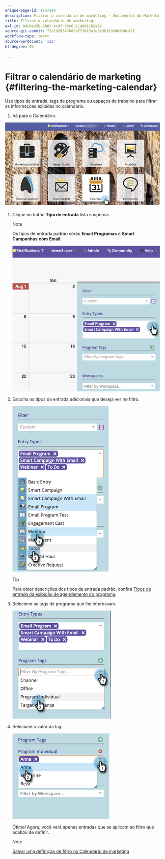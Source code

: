 ```yaml
---
unique-page-id: 1147294
description: Filtrar o calendário de marketing - Documentos do Marketo - Documentação do produto
title: Filtrar o calendário de marketing
exl-id: 94cbe35b-2b87-4c8f-86c6-11a0d12b2a12
source-git-commit: 72e1d29347bd5b77107da1e9c30169cb6490c432
workflow-type: tm+mt
source-wordcount: '112'
ht-degree: 0%

---
```


# Filtrar o calendário de marketing {#filtering-the-marketing-calendar}

Use tipos de entrada, tags de programa ou espaços de trabalho para filtrar as informações exibidas no calendário.

1. Vá para o Calendário.

![](assets/2017-05-10-15-30-47.png)

1. Clique no botão **Tipo de entrada** lista suspensa.

   >[!NOTE]
   >
   >Os tipos de entrada padrão serão **Email** **Programas** e **Smart** **Campanhas** **com** **Email**.

   ![](assets/image2014-9-24-10-3a46-3a54.png)

1. Escolha os tipos de entrada adicionais que deseja ver no filtro.

   ![](assets/image2014-9-24-10-3a47-3a0.png)

   >[!TIP]
   >
   >Para obter descrições dos tipos de entrada padrão, confira [Tipos de entrada da exibição de agendamento do programa](/help/marketo/product-docs/core-marketo-concepts/programs/program-schedule-view/program-schedule-view-entry-types.md).

1. Selecione as tags de programa que lhe interessam.

   ![](assets/image2014-9-24-10-3a47-3a5.png)

1. Selecione o valor da tag.

   ![](assets/image2014-9-24-10-3a47-3a9.png)

   Ótimo! Agora, você verá apenas entradas que se aplicam ao filtro que acabou de definir.

   >[!NOTE]
   >
   >[Salvar uma definição de filtro no Calendário de marketing](/help/marketo/product-docs/core-marketo-concepts/marketing-calendar/working-with-the-calendar/saving-a-filter-definition-in-the-marketing-calendar.md)
